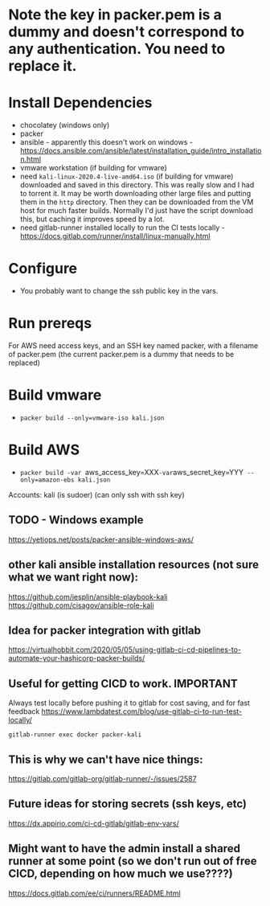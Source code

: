 # Note the key in packer.pem is a dummy and doesn't correspond to any authentication. You need to replace it.


# Install Dependencies
 - chocolatey (windows only)
 - packer
 - ansible - apparently this doesn't work on windows - https://docs.ansible.com/ansible/latest/installation_guide/intro_installation.html
 - vmware workstation (if building for vmware)
 - need `kali-linux-2020.4-live-amd64.iso` (if building for vmware) downloaded and saved in this directory. This was really slow and I had to torrent it. It may be worth downloading other large files and putting them in the `http` directory. Then they can be downloaded from the VM host for much faster builds. Normally I'd just have the script download this, but caching it improves speed by a lot.
 - need gitlab-runner installed locally to run the CI tests locally - https://docs.gitlab.com/runner/install/linux-manually.html

# Configure
 - You probably want to change the ssh public key in the vars.

# Run prereqs
For AWS need access keys, and an SSH key named packer, with a filename of packer.pem (the current packer.pem is a dummy that needs to be replaced)

# Build vmware
 - `packer build --only=vmware-iso kali.json`

# Build AWS
 - `packer build -var `aws_access_key=XXX` -var `aws_secret_key=YYY` --only=amazon-ebs kali.json`


Accounts:
kali (is sudoer) (can only ssh with ssh key)




## TODO - Windows example
https://yetiops.net/posts/packer-ansible-windows-aws/

## other kali ansible installation resources (not sure what we want right now):
https://github.com/iesplin/ansible-playbook-kali
https://github.com/cisagov/ansible-role-kali


## Idea for packer integration with gitlab
https://virtualhobbit.com/2020/05/05/using-gitlab-ci-cd-pipelines-to-automate-your-hashicorp-packer-builds/

## Useful for getting CICD to work. IMPORTANT
Always test locally before pushing it to gitlab for cost saving, and for fast feedback
https://www.lambdatest.com/blog/use-gitlab-ci-to-run-test-locally/

`gitlab-runner exec docker packer-kali`

## This is why we can't have nice things:
https://gitlab.com/gitlab-org/gitlab-runner/-/issues/2587

## Future ideas for storing secrets (ssh keys, etc)
https://dx.appirio.com/ci-cd-gitlab/gitlab-env-vars/

## Might want to have the admin install a shared runner at some point (so we don't run out of free CICD, depending on how much we use????)
https://docs.gitlab.com/ee/ci/runners/README.html
